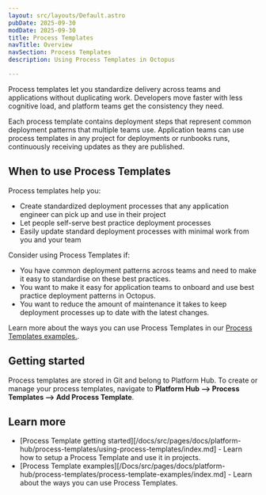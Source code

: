 ```yaml
---
layout: src/layouts/Default.astro
pubDate: 2025-09-30
modDate: 2025-09-30
title: Process Templates
navTitle: Overview
navSection: Process Templates
description: Using Process Templates in Octopus

---
```


Process templates let you standardize delivery across teams and applications without duplicating work. Developers move faster with less cognitive load, and platform teams get the consistency they need.

Each process template contains deployment steps that represent common deployment patterns that multiple teams use. Application teams can use process templates in any project for deployments or runbooks runs, continuously receiving updates as they are published.

## When to use Process Templates

Process templates help you:

- Create standardized deployment processes that any application engineer can pick up and use in their project
- Let people self-serve best practice deployment processes
- Easily update standard deployment processes with minimal work from you and your team

Consider using Process Templates if:

- You have common deployment patterns across teams and need to make it easy to standardise on these best practices.
- You want to make it easy for application teams to onboard and use best practice deployment patterns in Octopus.
- You want to reduce the amount of maintenance it takes to keep deployment processes up to date with the latest changes.

Learn more about the ways you can use Process Templates in our [Process Templates examples.](/docs/src/pages/docs/platform-hub/process-templates/process-templates-examples.md).

## Getting started

Process templates are stored in Git and belong to Platform Hub. To create or manage your process templates, navigate to **Platform Hub --> Process Templates --> Add Process Template**.

## Learn more

- [Process Template getting started][/docs/src/pages/docs/platform-hub/process-templates/using-process-templates/index.md] - Learn how to setup a Process Template and use it in projects.
- [Process Template examples][/Docs/src/pages/docs/platform-hub/process-templates/process-template-examples/index.md] - Learn about the ways you can use Process Templates.

